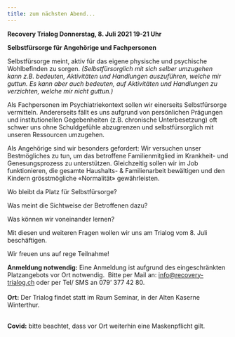 ```yaml
---
title: zum nächsten Abend...
---
```

**Recovery Trialog Donnerstag, 8. Juli 2021 19-21 Uhr**

**Selbstfürsorge für Angehörige und Fachpersonen**

Selbstfürsorge meint, aktiv für das eigene physische und psychische Wohlbefinden zu sorgen. *(Selbstfürsorglich mit sich selber umzugehen kann z.B. bedeuten, Aktivitäten und Handlungen auszuführen, welche mir guttun. Es kann aber auch bedeuten, auf Aktivitäten und Handlungen zu verzichten, welche mir nicht guttun.)*

Als Fachpersonen im Psychiatriekontext sollen wir einerseits Selbstfürsorge vermitteln. Andererseits fällt es uns aufgrund von persönlichen Prägungen und institutionellen Gegebenheiten (z.B. chronische Unterbesetzung) oft schwer uns ohne Schuldgefühle abzugrenzen und selbstfürsorglich mit unseren Ressourcen umzugehen.

Als Angehörige sind wir besonders gefordert: Wir versuchen unser Bestmögliches zu tun, um das betroffene Familienmitglied im Krankheit- und Genesungsprozess zu unterstützen. Gleichzeitig sollen wir im Job funktionieren, die gesamte Haushalts- & Familienarbeit bewältigen und den Kindern grösstmögliche «Normalität» gewährleisten.

Wo bleibt da Platz für Selbstfürsorge?

Was meint die Sichtweise der Betroffenen dazu?

Was können wir voneinander lernen?

Mit diesen und weiteren Fragen wollen wir uns am Trialog vom 8. Juli beschäftigen.

Wir freuen uns auf rege Teilnahme!

**Anmeldung notwendig:** Eine Anmeldung ist aufgrund des eingeschränkten Platzangebots vor Ort notwendig.  Bitte per Mail an: info@recovery-trialog.ch oder per Tel/ SMS an 079’ 377 42 80.\
\
**Ort:** Der Trialog findet statt im Raum Seminar, in der Alten Kaserne Winterthur.

\
**Covid:** bitte beachtet, dass vor Ort weiterhin eine Maskenpflicht gilt.